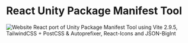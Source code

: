 # React Unity Package Manifest Tool
![Website](https://img.shields.io/website?down_color=red&down_message=offline&style=plastic&up_color=green&up_message=online&url=https%3A%2F%2Funity-package-manifest-tool.vercel.app)
 React port of Unity Package Manifest Tool using Vite 2.9.5, TailwindCSS + PostCSS & Autoprefixer, React-Icons and JSON-BigInt
